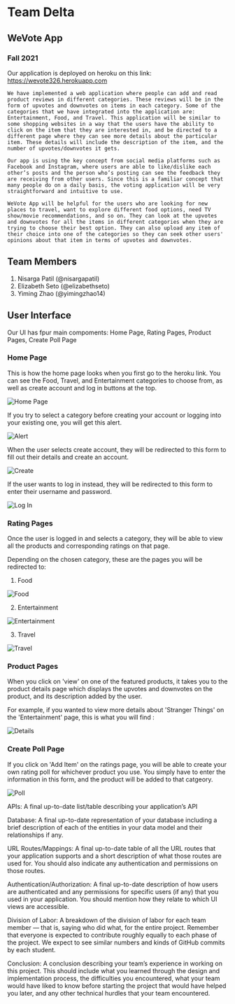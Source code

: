 # Team Delta

## WeVote App

### Fall 2021

Our application is deployed on heroku on this link: https://wevote326.herokuapp.com


	We have implemented a web application where people can add and read product reviews in different categories. These reviews will be in the form of upvotes and downvotes on items in each category. Some of the categories that we have integrated into the application are: Entertainment, Food, and Travel. This application will be similar to some shopping websites in a way that the users have the ability to click on the item that they are interested in, and be directed to a different page where they can see more details about the particular item. These details will include the description of the item, and the number of upvotes/downvotes it gets. 

 	Our app is using the key concept from social media platforms such as Facebook and Instagram, where users are able to like/dislike each other’s posts and the person who’s posting can see the feedback they are receiving from other users. Since this is a familiar concept that many people do on a daily basis, the voting application will be very straightforward and intuitive to use.

	WeVote App will be helpful for the users who are looking for new places to travel, want to explore different food options, need TV show/movie recommendations, and so on. They can look at the upvotes and downvotes for all the items in different categories when they are trying to choose their best option. They can also upload any item of their choice into one of the categories so they can seek other users' opinions about that item in terms of upvotes and downvotes.

## Team Members

1. Nisarga Patil (@nisargapatil)
2. Elizabeth Seto (@elizabethseto)
3. Yiming Zhao (@yimingzhao14)


## User Interface

Our UI has fpur main compoments: Home Page, Rating Pages, Product Pages, Create Poll Page

### Home Page

This is how the home page looks when you first go to the heroku link. You can see the Food, Travel, and Entertainment categories to choose from, as well as create account and log in buttons at the top.

![Home Page](Final_Screenshots/HomePage.png)

If you try to select a category before creating your account or logging into your existing one, you will get this alert.

![Alert](Final_Screenshots/HomePageAlert.png)

When the user selects create account, they will be redirected to this form to fill out their details and create an account.

![Create](Final_Screenshots/CreateAccount.png)

If the user wants to log in instead, they will be redirected to this form to enter their username and password.

![Log In](Final_Screenshots/Login.png)


### Rating Pages

Once the user is logged in and selects a category, they will be able to view all the products and corresponding ratings on that page.

Depending on the chosen category, these are the pages you will be redirected to:

1. Food

![Food](Final_Screenshots/FoodRating.png)

2. Entertainment

![Entertainment](Final_Screenshots/EntertainmentRating.png)

3. Travel 

![Travel](Final_Screenshots/TravelRating.png)

### Product Pages

When you click on 'view' on one of the featured products, it takes you to the product details page which displays the upvotes and downvotes on the product, and its description added by the user. 

For example, if you wanted to view more details about 'Stranger Things' on the 'Entertainment' page, this is what you will find : 

![Details](Final_Screenshots/ViewProduct.png)

### Create Poll Page

If you click on 'Add Item' on the ratings page, you will be able to create your own rating poll for whichever product you use. You simply have to enter the information in this form, and the product will be added to that catgeory.

![Poll](Final_Screenshots/FoodPoll.png)


APIs: A final up-to-date list/table describing your application’s API

Database: A final up-to-date representation of your database including a brief description of each of the entities in your data model and their relationships if any.

URL Routes/Mappings: A final up-to-date table of all the URL routes that your application supports and a short description of what those routes are used for. You should also indicate any authentication and permissions on those routes.

Authentication/Authorization: A final up-to-date description of how users are authenticated and any permissions for specific users (if any) that you used in your application. You should mention how they relate to which UI views are accessible.

Division of Labor: A breakdown of the division of labor for each team member — that is, saying who did what, for the entire project. Remember that everyone is expected to contribute roughly equally to each phase of the project. We expect to see similar numbers and kinds of GitHub commits by each student.

Conclusion: A conclusion describing your team’s experience in working on this project. This should include what you learned through the design and implementation process, the difficulties you encountered, what your team would have liked to know before starting the project that would have helped you later, and any other technical hurdles that your team encountered.

